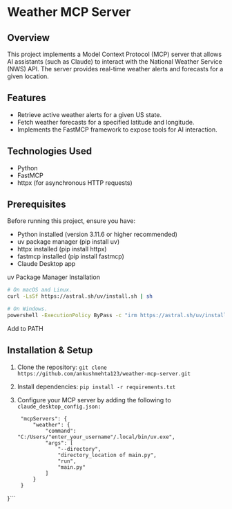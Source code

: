 # Weather MCP Server

## Overview

This project implements a Model Context Protocol (MCP) server that allows AI assistants (such as Claude) to interact with the National Weather Service (NWS) API. The server provides real-time weather alerts and forecasts for a given location.

## Features

- Retrieve active weather alerts for a given US state.
- Fetch weather forecasts for a specified latitude and longitude.
- Implements the FastMCP framework to expose tools for AI interaction.

## Technologies Used

- Python
- FastMCP
- httpx (for asynchronous HTTP requests)

## Prerequisites

Before running this project, ensure you have:

- Python installed (version 3.11.6 or higher recommended)
- uv package manager (pip install uv)
- httpx installed (pip install httpx)
- fastmcp installed (pip install fastmcp)
- Claude Desktop app

uv Package Manager Installation 
```bash
# On macOS and Linux.
curl -LsSf https://astral.sh/uv/install.sh | sh
```

```bash
# On Windows.
powershell -ExecutionPolicy ByPass -c "irm https://astral.sh/uv/install.ps1 | iex"
```
Add to PATH

## Installation & Setup

1. Clone the repository:
   `git clone https://github.com/ankushmehta123/weather-mcp-server.git`

3. Install dependencies:
   `pip install -r requirements.txt`

5. Configure your MCP server by adding the following to
   ```claude_desktop_config.json:```
   ```{
    "mcpServers": {
        "weather": {
            "command": "C:/Users/"enter_your_username"/.local/bin/uv.exe",
            "args": [
                "--directory",
                "directory_location of main.py",
                "run",
                "main.py"
            ]
        }
    }
}```

